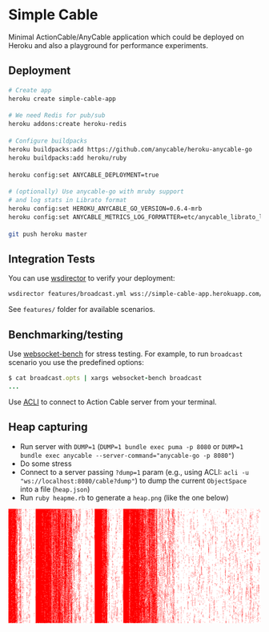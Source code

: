 # Simple Cable

Minimal ActionCable/AnyCable application which could be deployed on Heroku
and also a playground for performance experiments.

## Deployment

```sh
# Create app
heroku create simple-cable-app

# We need Redis for pub/sub
heroku addons:create heroku-redis

# Configure buildpacks
heroku buildpacks:add https://github.com/anycable/heroku-anycable-go
heroku buildpacks:add heroku/ruby

heroku config:set ANYCABLE_DEPLOYMENT=true

# (optionally) Use anycable-go with mruby support
# and log stats in Librato format
heroku config:set HEROKU_ANYCABLE_GO_VERSION=0.6.4-mrb
heroku config:set ANYCABLE_METRICS_LOG_FORMATTER=etc/anycable_librato_logger.rb

git push heroku master
```

## Integration Tests

You can use [wsdirector](https://github.com/palkan/wsdirector) to verify your deployment:

```sh
wsdirector features/broadcast.yml wss://simple-cable-app.herokuapp.com/cable -s 10
```

See `features/` folder for available scenarios.

## Benchmarking/testing

Use [websocket-bench](https://github.com/anycable/websocket-bench) for stress testing.
For example, to run `broadcast` scenario you use the predefined options:

```ruby
$ cat broadcast.opts | xargs websocket-bench broadcast
...
```

Use [ACLI](https://github.com/palkan/acli) to connect to Action Cable server from your terminal.

## Heap capturing

- Run server with `DUMP=1` (`DUMP=1 bundle exec puma -p 8080` or `DUMP=1 bundle exec anycable --server-command="anycable-go -p 8080"`)
- Do some stress
- Connect to a server passing `?dump=1` param (e.g., using ACLI: `acli -u "ws://localhost:8080/cable?dump"`) to dump the current `ObjectSpace` into a file (`heap.json`)
- Run `ruby heapme.rb` to generate a `heap.png` (like the one below)

![](./heap.png)
